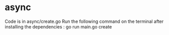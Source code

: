 # async
Code is in async/create.go
Run the following command on the terminal after installing the dependencies :
go run main.go create

